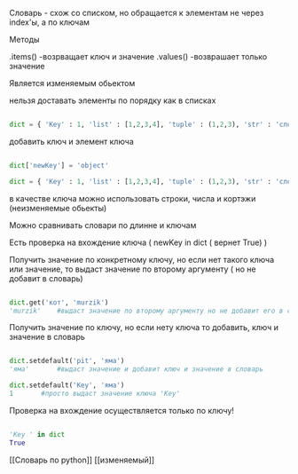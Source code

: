 Словарь - схож со списком, но обращается к элементам не через index'ы, а по ключам 

Методы

.items()		-возрващает ключ и значение
.values()		-возврашает только значение


Является изменяемым обьектом


нельзя доставать элементы по порядку как в списках 

```python

dict = { 'Key' : 1, 'list' : [1,2,3,4], 'tuple' : (1,2,3), 'str' : 'слон'}

```

добавить ключ и элемент  ключа

```python

dict['newKey'] = 'object'

dict = { 'Key' : 1, 'list' : [1,2,3,4], 'tuple' : (1,2,3), 'str' : 'слон', 'newKey' : 'object' }

```

в качестве ключа можно использовать строки, числа и кортэжи (неизменяемые обьекты)


Можно сравнивать словари по длинне и ключам


Есть проверка на вхождение ключа ( newKey in dict ( вернет True) )


Получить значение по конкретному ключу, но если нет такого ключа или значение, то выдаст значение по второму аргументу ( но не добавит в словарь)

```python

dict.get('кот', 'murzik')
'murzik'	#выдаст значение по второму аргументу но не добавит его в словарь

```


Получить значение по ключу, но если нету ключа то добавить, ключ и значение в словарь 

```python

dict.setdefault('pit', 'яма')
'яма'		#выдаст значение и добавит ключ и значение в словарь

dict.setdefault('Key', 'яма')
1		#просто выдаст значение ключа 'Key'


```

Проверка на вхождение осуществляется только по ключу! 

```python

'Key ' in dict 
True

```



[[Словарь по python]] [[изменяемый]]